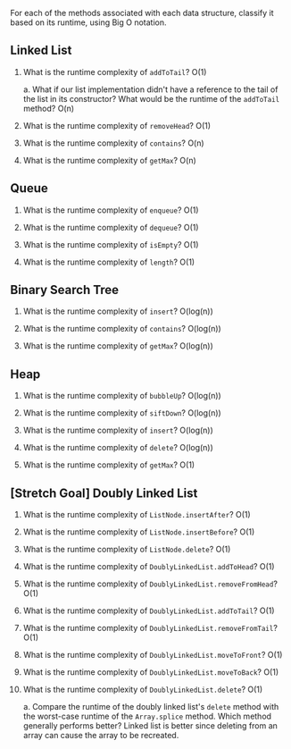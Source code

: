 For each of the methods associated with each data structure, classify it based on its runtime, using Big O notation.

## Linked List

1. What is the runtime complexity of `addToTail`?
    O(1)

    a. What if our list implementation didn't have a reference to the tail of the list in its constructor? What would be the runtime of the `addToTail` method?
    O(n)

2. What is the runtime complexity of `removeHead`?
    O(1)

3. What is the runtime complexity of `contains`?
    O(n)

4. What is the runtime complexity of `getMax`?
    O(n)

## Queue

1. What is the runtime complexity of `enqueue`?
    O(1)

2. What is the runtime complexity of `dequeue`?
    O(1)

3. What is the runtime complexity of `isEmpty`?
    O(1)

4. What is the runtime complexity of `length`?
    O(1)

## Binary Search Tree

1. What is the runtime complexity of `insert`? 
    O(log(n))

2. What is the runtime complexity of `contains`?
    O(log(n))

3. What is the runtime complexity of `getMax`?
    O(log(n))

## Heap

1. What is the runtime complexity of `bubbleUp`?
    O(log(n))

2. What is the runtime complexity of `siftDown`?
    O(log(n))

3. What is the runtime complexity of `insert`?
    O(log(n))

4. What is the runtime complexity of `delete`?
    O(log(n))

5. What is the runtime complexity of `getMax`?
    O(1)

## [Stretch Goal] Doubly Linked List

1. What is the runtime complexity of `ListNode.insertAfter`?
    O(1)

2. What is the runtime complexity of `ListNode.insertBefore`?
    O(1)

3. What is the runtime complexity of `ListNode.delete`?
    O(1)

4. What is the runtime complexity of `DoublyLinkedList.addToHead`?
    O(1)

5. What is the runtime complexity of `DoublyLinkedList.removeFromHead`?
    O(1)

6. What is the runtime complexity of `DoublyLinkedList.addToTail`?
    O(1)

7. What is the runtime complexity of `DoublyLinkedList.removeFromTail`?
    O(1)

8. What is the runtime complexity of `DoublyLinkedList.moveToFront`?
    O(1)

9. What is the runtime complexity of `DoublyLinkedList.moveToBack`?
    O(1)

10. What is the runtime complexity of `DoublyLinkedList.delete`?
    O(1)

    a. Compare the runtime of the doubly linked list's `delete` method with the worst-case runtime of the `Array.splice` method. Which method generally performs better?
        Linked list is better since deleting from an array can cause the array to be recreated.
